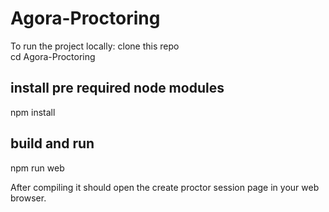 # Agora-Proctoring
To run the project locally:
  clone this repo     
  cd Agora-Proctoring     

## install pre required node modules
npm install

## build and run
npm run web


After compiling it should open the create proctor session page in your web browser.


